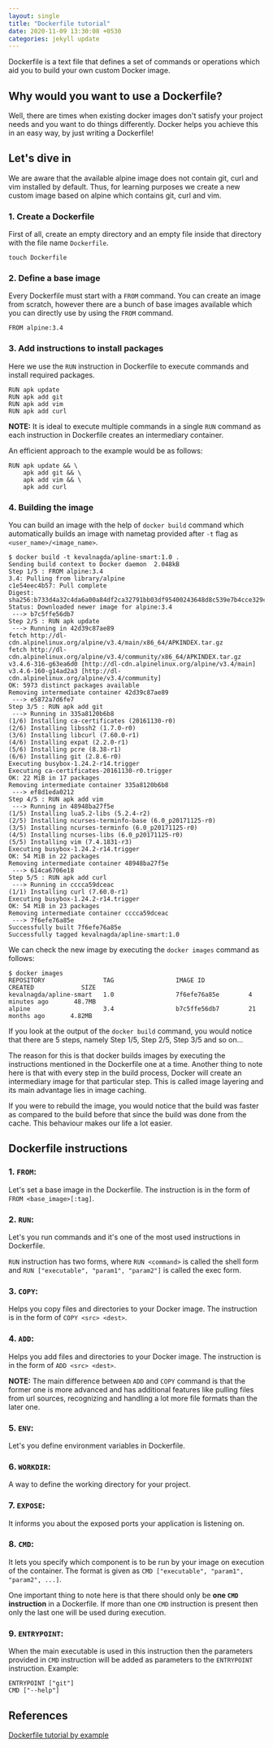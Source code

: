 ```yaml
---
layout: single
title: "Dockerfile tutorial"
date: 2020-11-09 13:30:08 +0530
categories: jekyll update
---
```


Dockerfile is a text file that defines a set of commands or operations which aid you to build your own custom Docker image.

## Why would you want to use a Dockerfile?

Well, there are times when existing docker images don't satisfy your project needs and you want to do things differently. Docker helps you achieve this in an easy way, by just writing a Dockerfile!

## Let's dive in

We are aware that the available alpine image does not contain git, curl and vim installed by default. Thus, for learning purposes we create a new custom image based on alpine which contains git, curl and vim.

### 1. Create a Dockerfile

First of all, create an empty directory and an empty file inside that directory with the file name `Dockerfile`.

```
touch Dockerfile
```

### 2. Define a base image

Every Dockerfile must start with a `FROM` command. You can create an image from scratch, however there are a bunch of base images available which you can directly use by using the `FROM` command.

```
FROM alpine:3.4
```

### 3. Add instructions to install packages

Here we use the `RUN` instruction in Dockerfile to execute commands and install required packages.

```
RUN apk update
RUN apk add git
RUN apk add vim
RUN apk add curl
```

**NOTE:** It is ideal to execute multiple commands in a single `RUN` command as each instruction in Dockerfile creates an intermediary container.

An efficient approach to the example would be as follows:

```
RUN apk update && \
    apk add git && \
    apk add vim && \
    apk add curl
```

### 4. Building the image

You can build an image with the help of `docker build` command which automatically builds an image with nametag provided after `-t` flag as `<user_name>/<image_name>`.

```
$ docker build -t kevalnagda/apline-smart:1.0 .
Sending build context to Docker daemon  2.048kB
Step 1/5 : FROM alpine:3.4
3.4: Pulling from library/alpine
c1e54eec4b57: Pull complete 
Digest: sha256:b733d4a32c4da6a00a84df2ca32791bb03df95400243648d8c539e7b4cce329c
Status: Downloaded newer image for alpine:3.4
 ---> b7c5ffe56db7
Step 2/5 : RUN apk update
 ---> Running in 42d39c87ae89
fetch http://dl-cdn.alpinelinux.org/alpine/v3.4/main/x86_64/APKINDEX.tar.gz
fetch http://dl-cdn.alpinelinux.org/alpine/v3.4/community/x86_64/APKINDEX.tar.gz
v3.4.6-316-g63ea6d0 [http://dl-cdn.alpinelinux.org/alpine/v3.4/main]
v3.4.6-160-g14ad2a3 [http://dl-cdn.alpinelinux.org/alpine/v3.4/community]
OK: 5973 distinct packages available
Removing intermediate container 42d39c87ae89
 ---> e5872a7d6fe7
Step 3/5 : RUN apk add git
 ---> Running in 335a8120b6b8
(1/6) Installing ca-certificates (20161130-r0)
(2/6) Installing libssh2 (1.7.0-r0)
(3/6) Installing libcurl (7.60.0-r1)
(4/6) Installing expat (2.2.0-r1)
(5/6) Installing pcre (8.38-r1)
(6/6) Installing git (2.8.6-r0)
Executing busybox-1.24.2-r14.trigger
Executing ca-certificates-20161130-r0.trigger
OK: 22 MiB in 17 packages
Removing intermediate container 335a8120b6b8
 ---> ef8d1eda0212
Step 4/5 : RUN apk add vim
 ---> Running in 48948ba27f5e
(1/5) Installing lua5.2-libs (5.2.4-r2)
(2/5) Installing ncurses-terminfo-base (6.0_p20171125-r0)
(3/5) Installing ncurses-terminfo (6.0_p20171125-r0)
(4/5) Installing ncurses-libs (6.0_p20171125-r0)
(5/5) Installing vim (7.4.1831-r3)
Executing busybox-1.24.2-r14.trigger
OK: 54 MiB in 22 packages
Removing intermediate container 48948ba27f5e
 ---> 614ca6706e18
Step 5/5 : RUN apk add curl
 ---> Running in cccca59dceac
(1/1) Installing curl (7.60.0-r1)
Executing busybox-1.24.2-r14.trigger
OK: 54 MiB in 23 packages
Removing intermediate container cccca59dceac
 ---> 7f6efe76a85e
Successfully built 7f6efe76a85e
Successfully tagged kevalnagda/apline-smart:1.0
```

We can check the new image by executing the `docker images` command as follows:

```
$ docker images
REPOSITORY                TAG                 IMAGE ID            CREATED             SIZE
kevalnagda/apline-smart   1.0                 7f6efe76a85e        4 minutes ago       48.7MB
alpine                    3.4                 b7c5ffe56db7        21 months ago       4.82MB
```

If you look at the output of the `docker build` command, you would notice that there are 5 steps, namely Step 1/5, Step 2/5, Step 3/5 and so on...

The reason for this is that docker builds images by executing the instructions mentioned in the Dockerfile one at a time. Another thing to note here is that with every step in the build process, Docker will create an intermediary image for that particular step. This is called image layering and its main advantage lies in image caching.

If you were to rebuild the image, you would notice that the build was faster as compared to the build before that since the build was done from the cache. This behaviour makes our life a lot easier.

## Dockerfile instructions

### 1. `FROM`:
Let's set a base image in the Dockerfile. The instruction is in the form of `FROM <base_image>[:tag]`.

### 2. `RUN`:
Let's you run commands and it's one of the most used instructions in Dockerfile. 

`RUN` instruction has two forms, where `RUN <command>` is called the shell form and `RUN ["executable", "param1", "param2"]` is called the exec form.

### 3. `COPY`:
Helps you copy files and directories to your Docker image. The instruction is in the form of `COPY <src> <dest>`.

### 4. `ADD`:
Helps you add files and directories to your Docker image. The instruction is in the form of `ADD <src> <dest>`.

**NOTE:** The main difference between `ADD` and `COPY` command is that the former one is more advanced and has additional features like pulling files from url sources, recognizing and handling a lot more file formats than the later one.

### 5. `ENV`:
Let's you define environment variables in Dockerfile.

### 6. `WORKDIR`:
A way to define the working directory for your project.

### 7. `EXPOSE`:
It informs you about the exposed ports your application is listening on.

### 8. `CMD`:
It lets you specify which component is to be run by your image on execution of the container. The format is given as `CMD ["executable", "param1", "param2", ...]`.

One important thing to note here is that there should only be **one `CMD` instruction** in a Dockerfile. If more than one `CMD` instruction is present then only the last one will be used during execution.

### 9. `ENTRYPOINT`:
When the main executable is used in this instruction then the parameters provided in `CMD` instruction will be added as parameters to the `ENTRYPOINT` instruction. Example:

```
ENTRYPOINT ["git"]
CMD ["--help"]
```

## References

[Dockerfile tutorial by example]

[Dockerfile tutorial by example]: https://takacsmark.com/dockerfile-tutorial-by-example-dockerfile-best-practices-2018/